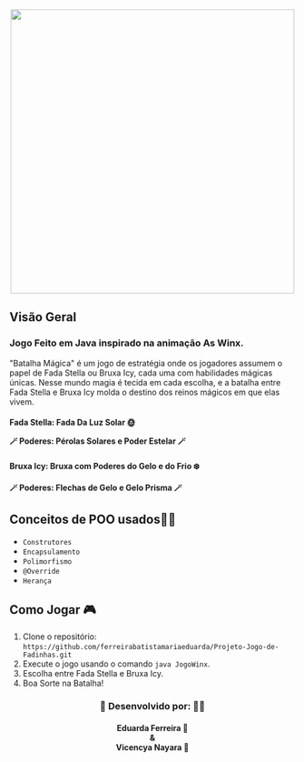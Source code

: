 <div align="center">
<img src="https://github.com/ferreirabatistamariaeduarda/Projeto-Jogo-de-Fadinhas/assets/127043761/077c25c5-d7c1-4e93-9ec0-0f1c77cad96d" width="500px" >
</div>

<h2>Visão Geral</h2>
<h3>Jogo Feito em Java inspirado na animação As Winx.</h3>

<p>"Batalha Mágica" é um jogo de estratégia onde os jogadores assumem o papel de Fada Stella ou Bruxa Icy, cada uma com habilidades mágicas únicas. Nesse mundo magia é tecida em cada escolha, e a batalha entre Fada Stella e Bruxa Icy molda o destino dos reinos mágicos em que elas vivem.</p>


<h4>Fada Stella: Fada Da Luz Solar 🌞
 <p>🪄 Poderes: Pérolas Solares e Poder Estelar 🪄</p>
</h4>

<h4>Bruxa Icy: Bruxa com Poderes do Gelo e do Frio ❄️
 <p>🪄 Poderes: Flechas de Gelo e Gelo Prisma 🪄</p>
</h4>

<h2>Conceitos de POO usados🧑‍💻</h2>

- `Construtores`
- `Encapsulamento`
- `Polimorfismo`
- `@Override`
- `Herança`

<h2 align="start">Como Jogar 🎮</h2>

1. Clone o repositório: `https://github.com/ferreirabatistamariaeduarda/Projeto-Jogo-de-Fadinhas.git`
2. Execute o jogo usando o comando `java JogoWinx`.
3. Escolha entre Fada Stella e Bruxa Icy.
5. Boa Sorte na Batalha!

<div align="center"><h3>🔧 Desenvolvido por: 👩‍💻</h3>
<h4>
 Eduarda Ferreira 🌺
 <br> & <br>
 Vicencya Nayara 🌻
</h4>
</div>



